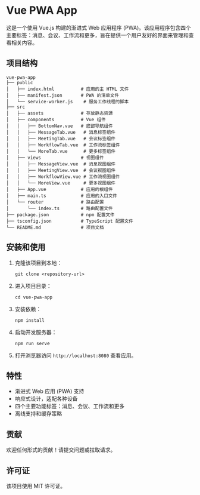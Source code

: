 # Vue PWA App

这是一个使用 Vue.js 构建的渐进式 Web 应用程序 (PWA)。该应用程序包含四个主要标签：消息、会议、工作流和更多，旨在提供一个用户友好的界面来管理和查看相关内容。

## 项目结构

```
vue-pwa-app
├── public
│   ├── index.html          # 应用的主 HTML 文件
│   ├── manifest.json       # PWA 的清单文件
│   └── service-worker.js    # 服务工作线程的脚本
├── src
│   ├── assets              # 存放静态资源
│   ├── components          # Vue 组件
│   │   ├── BottomNav.vue   # 底部导航组件
│   │   ├── MessageTab.vue   # 消息标签组件
│   │   ├── MeetingTab.vue   # 会议标签组件
│   │   ├── WorkflowTab.vue  # 工作流标签组件
│   │   └── MoreTab.vue      # 更多标签组件
│   ├── views               # 视图组件
│   │   ├── MessageView.vue  # 消息视图组件
│   │   ├── MeetingView.vue  # 会议视图组件
│   │   ├── WorkflowView.vue # 工作流视图组件
│   │   └── MoreView.vue     # 更多视图组件
│   ├── App.vue             # 应用的根组件
│   ├── main.ts             # 应用的入口文件
│   └── router              # 路由配置
│       └── index.ts        # 路由配置文件
├── package.json            # npm 配置文件
├── tsconfig.json           # TypeScript 配置文件
└── README.md               # 项目文档
```

## 安装和使用

1. 克隆该项目到本地：
   ```
   git clone <repository-url>
   ```

2. 进入项目目录：
   ```
   cd vue-pwa-app
   ```

3. 安装依赖：
   ```
   npm install
   ```

4. 启动开发服务器：
   ```
   npm run serve
   ```

5. 打开浏览器访问 `http://localhost:8080` 查看应用。

## 特性

- 渐进式 Web 应用 (PWA) 支持
- 响应式设计，适配各种设备
- 四个主要功能标签：消息、会议、工作流和更多
- 离线支持和缓存策略

## 贡献

欢迎任何形式的贡献！请提交问题或拉取请求。

## 许可证

该项目使用 MIT 许可证。
